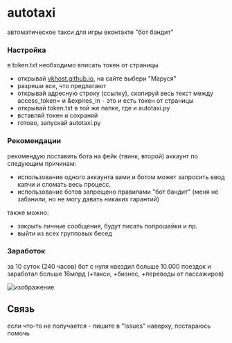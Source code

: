 # autotaxi
автоматическое такси для игры вконтакте "бот бандит"

### Настройка
в token.txt необходимо вписать токен от страницы

- открывай [vkhost.github.io](https://vkhost.github.io), на сайте выбери "Маруся"
- разреши все, что предлагают
- открывай адресную строку (ссылку), скопируй весь текст между access_token= и &expires_in - это и есть токен от страницы
- открывай token.txt в той же папке, где и autotaxi.py
- вставляй токен и сохраняй
- готово, запускай autotaxi.py



### Рекомендации
рекомендую поставить бота на фейк (твинк, второй) аккаунт по следующим причинам:
- использование одного аккаунта вами и ботом может запросить ввод капчи и сломать весь процесс.
- использование ботов запрещено правилами "бот бандит" (меня не забанили, но не могу давать никаких гарантий)

также можно:
- закрыть личные сообщения, будут писать попрошайки и пр. 
- выйти из всех групповых бесед

### Заработок
за 10 суток (240 часов) бот с нуля наездил больше 10.000 поездок и заработал больше 16млрд (+такси, +бизнес, +переводы от пассажиров)

![изображение](https://user-images.githubusercontent.com/102890231/181923470-f5b5aa3d-d391-4836-b9f6-96ef38f74bc7.png)


## Связь
если что-то не получается - пишите в "Issues" наверху, постараюсь помочь
